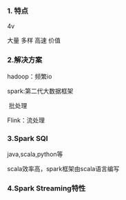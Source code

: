 ### 1. 特点

4v

大量	多样	高速	价值

### 2.解决方案

hadoop：频繁io

spark:第二代大数据框架

​			批处理

Flink：流处理



### 3.Spark SQl

java,scala,python等

scala效率高，spark框架由scala语言编写



### 4.Spark Streaming特性

